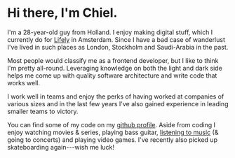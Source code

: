 # Hi there, I'm Chiel.

I'm a 28-year-old guy from Holland. I enjoy making digital stuff, which I
currently do for [Lifely][lifely] in Amsterdam. Since I have a bad case of
wanderlust I've lived in such places as London, Stockholm and
Saudi-Arabia in the past.

Most people would classify me as a frontend developer, but I like to think I'm
pretty all-round. Leveraging knowledge on both the light and dark side helps me
come up with quality software architecture and write code that works well.

I work well in teams and enjoy the perks of having worked at companies of
various sizes and in the last few years I've also gained experience in leading
smaller teams to victory.


You can find some of my code on my [github profile][github]. Aside from coding I
enjoy watching movies & series, playing bass guitar, [listening to music][lastfm]
(& going to concerts) and playing video games. I've recently also picked up
skateboarding again---wish me luck!

[lifely]: http://lifely.nl/
[github]: https://github.com/chielkunkels
[lastfm]: http://www.last.fm/user/chielkunkels
